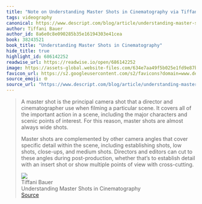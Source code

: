 ```yaml
---
title: "Note on Understanding Master Shots in Cinematography via Tiffani Bauer"
tags: videography
canonical: https://www.descript.com/blog/article/understanding-master-shots-in-cinematography
author: Tiffani Bauer
author_id: 8a6e0c8e090285b35e16194303e41cea
book: 38243521
book_title: "Understanding Master Shots in Cinematography"
hide_title: true
highlight_id: 686142252
readwise_url: https://readwise.io/open/686142252
image: https://assets-global.website-files.com/634e7aa49f5b025e1fd9e87b/65203a6f8907825f8725161f_director-master-shot-movie.jpeg
favicon_url: https://s2.googleusercontent.com/s2/favicons?domain=www.descript.com
source_emoji: 🌐
source_url: "https://www.descript.com/blog/article/understanding-master-shots-in-cinematography#:~:text=A%20master%20shot,view%20with%20cross-cutting."
---
```


> A master shot is the principal camera shot that a director and cinematographer use when filming a particular scene. It covers all of the important action in a scene, including the major characters and scenic points of interest. For this reason, master shots are almost always wide shots.
> 
> Master shots are complemented by other camera angles that cover specific detail within the scene, including establishing shots, low shots, close-ups, and medium shots. Directors and editors can cut to these angles during post-production, whether that’s to establish detail with an insert shot or show multiple points of view with cross-cutting.
> <div class="quoteback-footer"><div class="quoteback-avatar"><img class="mini-favicon" src="https://s2.googleusercontent.com/s2/favicons?domain=www.descript.com"></div><div class="quoteback-metadata"><div class="metadata-inner"><span style="display:none">FROM:</span><div aria-label="Tiffani Bauer" class="quoteback-author"> Tiffani Bauer</div><div aria-label="Understanding Master Shots in Cinematography" class="quoteback-title"> Understanding Master Shots in Cinematography</div></div></div><div class="quoteback-backlink"><a target="_blank" aria-label="go to the full text of this quotation" rel="noopener" href="https://www.descript.com/blog/article/understanding-master-shots-in-cinematography#:~:text=A%20master%20shot,view%20with%20cross-cutting." class="quoteback-arrow"> Source</a></div></div>